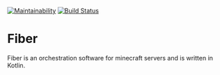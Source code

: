 [![Maintainability](https://api.codeclimate.com/v1/badges/24bef4300ccc84e6572d/maintainability)](https://codeclimate.com/github/fiber-cloud/Fiber/maintainability)
[![Build Status](https://travis-ci.com/fiber-cloud/Fiber.svg?branch=master)](https://travis-ci.com/fiber-cloud/Fiber)

# Fiber
Fiber is an orchestration software for minecraft servers and is written in Kotlin.
